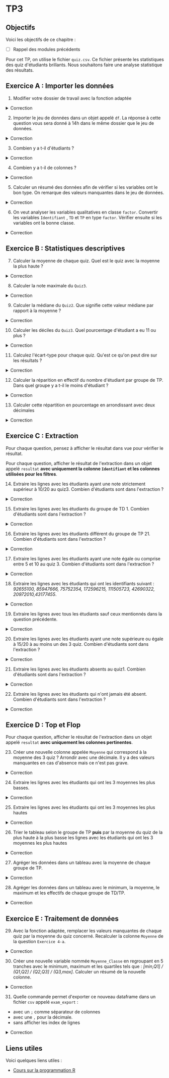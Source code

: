 # TP3

## Objectifs
Voici les objectifs de ce chapitre :
- [ ] Rappel des modules précédents

Pour cet TP, on utilise  le fichier `quiz.csv`. Ce fichier présente les statistiques des quiz d'étudiants brillants. Nous souhaitons faire une analyse statistique des résultats.

## Exercice A : Importer les données

1. Modifier votre dossier de travail avec la fonction adaptée

<details>
<summary>Correction</summary>

```r
setwd("C:/Users/Anthony/Documents/asardell/TP3")
```
</details>


2. Importer le jeu de données dans un objet appelé `df`. La réponse à cette question vous sera donné à 14h dans le même dossier que le jeu de données.

<details>
<summary>Correction</summary>

```r
df = read.csv(file = "quiz.csv", sep = "\t", dec = ",")
```
</details>

3. Combien y a t-il d'étudiants ?

<details>
<summary>Correction</summary>

```r
nrow(df)
```
</details>

4. Combien y a t-il de colonnes ?

<details>
<summary>Correction</summary>

```r
ncol(df)
```
</details>

5. Calculer un résumé des données afin de vérifier si les variables ont le bon type. On remarque des valeurs manquantes dans le jeu de données.

<details>
<summary>Correction</summary>

```r
summary(df)
```
</details>

6. On veut analyser les variables qualitatives en classe `factor`. Convertir les variables `Identifiant` , `TD` et `TP` en type `factor`. Vérifier ensuite si les variables ont la bonne classe.

<details>
<summary>Correction</summary>

```r
df$Identifiant <- as.factor(df$Identifiant)
df$TD <- as.factor(df$TD)
df$TP <- as.factor(df$TP)
class(df$Identifiant)
class(df$TD)
class(df$TP)
```
</details>

## Exercice B : Statistiques descriptives

7. Calculer la moyenne de chaque quiz. Quel est le quiz avec la moyenne la plus haute ?

<details>
<summary>Correction</summary>

```r
mean(df$Quiz1, na.rm = TRUE)
mean(df$Quiz2, na.rm = TRUE)
mean(df$Quiz3, na.rm = TRUE)
#meilleur moyenne sur le quiz1
```
</details>

8. Calculer la note maximale du `Quiz3`.

<details>
<summary>Correction</summary>

```r
max(df$Quiz3, na.rm = TRUE)
```
</details>

9. Calculer la médiane du `Quiz2`. Que signifie cette valeur médiane par rapport à la moyenne ?

<details>
<summary>Correction</summary>

```r
median(df$Quiz2, na.rm = TRUE)
#50% ont plus de 11.05/20
```
</details>

10. Calculer les déciles du `Quiz3`. Quel pourcentage d'étudiant a eu 11 ou plus ?

<details>
<summary>Correction</summary>

```r
quantile(df$Quiz3, probs = seq(from = 0.1,
                               to = 0.9, 
                               by =0.1), 
         na.rm = TRUE)
#40% ont eu 11 ou plus.
```
</details>

11. Calculez l'écart-type pour chaque quiz. Qu'est ce qu'on peut dire sur les résultats ?

<details>
<summary>Correction</summary>

```r
sd(df$Quiz1, na.rm = TRUE)
sd(df$Quiz2, na.rm = TRUE)
sd(df$Quiz3, na.rm = TRUE)
#notes plus homogènes sur le quiz1 et le plus hétérogènes sur le quiz2
```
</details>

12. Calculer la réparition en effectif du nombre d'étudiant par groupe de TP. Dans quel groupe y a t-il le moins d'étudiant ?

<details>
<summary>Correction</summary>

```r
table(df$TP)
#le groupe de TP 22
```
</details>

13. Calculer cette répartition en pourcentage en arrondissant avec deux décimales

<details>
<summary>Correction</summary>

```r
round(prop.table(table(df$TP)), digits = 2)
```
</details>

## Exercice C : Extraction

Pour chaque question, pensez à afficher le résultat dans vue pour vérifier le résultat.

Pour chaque question, afficher le résultat de l'extraction dans un objet appelé `resultat` **avec uniquement la colonne `Identifiant` et les colonnes utilisées pour les filtres**.

14. Extraire les lignes avec les étudiants ayant une note strictement supérieur à 10/20 au quiz3. Combien d'étudiants sont dans l'extraction ?

<details>
<summary>Correction</summary>

```r
resultat = subset(df, Quiz3 > 10)
resultat = resultat[ , c("Identifiant","Quiz3")]
nrow(resultat)
View(resultat)
```
</details>


15. Extraire les lignes avec les étudiants du groupe de TD 1. Combien d'étudiants sont dans l'extraction ?

<details>
<summary>Correction</summary>

```r
resultat = subset(df, TD == 1)
resultat = resultat[ , c("Identifiant","TD")]
nrow(resultat)
View(resultat)
```
</details>

16. Extraire les lignes avec les étudiants différent du groupe de TP 21. Combien d'étudiants sont dans l'extraction ?

<details>
<summary>Correction</summary>

```r
resultat = subset(df, TP != 21)
resultat = resultat[ , c("Identifiant","TP")]
nrow(resultat)
View(resultat)
```
</details>

17. Extraire les lignes avec les étudiants ayant une note égale ou comprise entre 5 et 10 au quiz 3. Combien d'étudiants sont dans l'extraction ?

<details>
<summary>Correction</summary>

```r
resultat = subset(df, Quiz3 >= 5 & Quiz3 <= 10)
resultat = resultat[ , c("Identifiant","Quiz3")]
nrow(resultat)
View(resultat)
```
</details>

18. Extraire les lignes avec les étudiants qui ont les identifiants suivant : *92655100, 85947666, 75752354, 172596215, 111505723, 42690322, 20972010,43177455*.

<details>
<summary>Correction</summary>

```r
resultat = subset(df, Identifiant %in% c(92655100,
                                         85947666,
                                         75752354,
                                         172596215,
                                         111505723,
                                         42690322,
                                         20972010,
                                         43177455))
nrow(resultat)
```
</details>

19. Extraire les lignes avec tous les étudiants sauf ceux mentionnés dans la question précédente.

<details>
<summary>Correction</summary>

```r
resultat = subset(df, !Identifiant %in% c(92655100,
                                         85947666,
                                         75752354,
                                         172596215,
                                         111505723,
                                         42690322,
                                         20972010,
                                         43177455))
nrow(resultat)
```
</details>

20. Extraire les lignes avec les étudiants ayant une note supérieure ou égale à 15/20 à au moins un des 3 quiz. Combien d'étudiants sont dans l'extraction ?

<details>
<summary>Correction</summary>

```r
resultat = subset(df, Quiz1 >= 15 | Quiz2 >= 15 | Quiz3 >= 15)
resultat = resultat[ , c("Identifiant","Quiz1","Quiz2","Quiz3")]
nrow(resultat)
View(resultat)
```
</details>

21. Extraire les lignes avec les étudiants absents au quiz1. Combien d'étudiants sont dans l'extraction ?

<details>
<summary>Correction</summary>

```r
resultat = subset(df, is.na(Quiz1))
resultat = resultat[ , c("Identifiant","Quiz1")]
nrow(resultat)
View(resultat)
```
</details>

22. Extraire les lignes avec les étudiants qui n'ont jamais été absent. Combien d'étudiants sont dans l'extraction ?

<details>
<summary>Correction</summary>

```r
resultat = subset(df, !is.na(Quiz1) & !is.na(Quiz2) & !is.na(Quiz3))
resultat = resultat[ , c("Identifiant","Quiz1","Quiz2","Quiz3")]
nrow(resultat)
View(resultat)
```
</details>

## Exercice D : Top et Flop

Pour chaque question, afficher le résultat de l'extraction dans un objet appelé `resultat` **avec uniquement les colonnes pertinentes**.

23. Créer une nouvelle colonne appelée `Moyenne` qui correspond à la moyenne des 3 quiz ? Arrondir avec une décimale. Il y a des valeurs manquantes en cas d'absence mais ce n'est pas grave.

<details>
<summary>Correction</summary>

```r
df$Moyenne = round((df$Quiz1 + df$Quiz2 + df$Quiz3) / 3, digits = 1)
head(df)
```
</details>

24. Extraire les lignes avec les étudiants qui ont les 3 moyennes les plus basses.

<details>
<summary>Correction</summary>

```r
rang = order(df$Moyenne, decreasing = FALSE)
resultat = df[ rang, c("Identifiant","Moyenne")]
head(resultat, n = 3)
```
</details>

25. Extraire les lignes avec les étudiants qui ont les 3 moyennes les plus hautes

<details>
<summary>Correction</summary>

```r
rang = order(df$Moyenne, decreasing = TRUE)
resultat = df[ rang, c("Identifiant","Moyenne")]
head(resultat, n = 3)
```
</details>

26. Trier le tableau selon le groupe de TP **puis** par la moyenne du quiz de la plus haute à la plus basse les lignes avec les étudiants qui ont les 3 moyennes les plus hautes

<details>
<summary>Correction</summary>

```r
rang = order(df$TP, df$Moyenne, decreasing = c(FALSE,TRUE))
resultat = df[ rang, c("Identifiant","TP", "Moyenne")]
head(resultat, n = 5)
```
</details>

27. Agréger les données dans un tableau avec la moyenne de chaque groupe de TP.

<details>
<summary>Correction</summary>

```r
aggregate(Moyenne ~ TP,
          data = df, 
          FUN = function(x) c(moy = mean(x) ) )
```
</details>

28. Agréger les données dans un tableau avec le minimum, la moyenne, le maximum et les effectifs de chaque groupe de TD/TP.

<details>
<summary>Correction</summary>

```r
resultat = aggregate(Moyenne ~ TD + TP,
          data = df, 
          FUN = function(x) c(min = min(x),
                              moy = mean(x),
                              max = max(x),
                              eff = length(x) ) )
```
</details>

## Exercice E : Traitement de données

29. Avec la fonction adaptée, remplacer les valeurs manquantes de chaque quiz par la moyenne du quiz concerné. Recalculer la colonne `Moyenne` de la question `Exercice 4-a`.


<details>
<summary>Correction</summary>

```r
df$Quiz1 = ifelse(test = is.na(df$Quiz1), 
                  yes = mean(df$Quiz1, na.rm = TRUE),
                  no = df$Quiz1)

df$Quiz2 = ifelse(test = is.na(df$Quiz2), 
                  yes = mean(df$Quiz2, na.rm = TRUE),
                  no = df$Quiz2)

df$Quiz3 = ifelse(test = is.na(df$Quiz3), 
                  yes = mean(df$Quiz3, na.rm = TRUE),
                  no = df$Quiz3)

df$Moyenne = round((df$Quiz1 + df$Quiz2 + df$Quiz3) / 3, digits = 1)
```
</details>

30. Créer une nouvelle variable nommée `Moyenne_Classe` en regroupant en 5 tranches avec le minimum, maximum et les quartiles tels que : *[min,Q1] / (Q1,Q2] / (Q2,Q3] / (Q3,max]*. Calculer un résumé de la nouvelle colonne.

<details>
<summary>Correction</summary>

```r
df$Moyenne_Classe = cut(df$Moyenne,
                        breaks = quantile(df$Moyenne),
                        include.lowest = TRUE)
summary(df$Moyenne_Classe)
```
</details>

31. Quelle commande permet d'exporter ce nouveau dataframe dans un fichier `csv` appelé `exam_export` : 

- avec un `;` comme séparateur de colonnes
- avec une `,`  pour la décimale. 
- sans afficher les index de lignes

<details>
<summary>Correction</summary>

```r
write.table(x = df, file = "exam_export.csv", sep = ";", dec = ",", row.names = FALSE)
```
</details>

## Liens utiles

Voici quelques liens utiles :

- [Cours sur la programmation R](https://asardell.github.io/programmation-r/)



